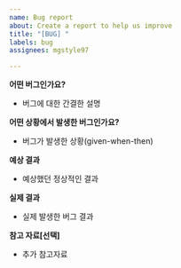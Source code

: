 ```yaml
---
name: Bug report
about: Create a report to help us improve
title: "[BUG] "
labels: bug
assignees: mgstyle97

---
```


**어떤 버그인가요?**
* 버그에 대한 간결한 설명

**어떤 상황에서 발생한 버그인가요?**
* 버그가 발생한 상황(given-when-then)

**예상 결과**
* 예상했던 정상적인 결과

**실제 결과**
* 실제 발생한 버그 결과

**참고 자료[선택]**
* 추가 참고자료
